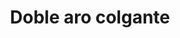 ---
title: Doble aro colgante
date: 
draft: false

# descripcion
description : Aro colgante doble aro

materials: Plata 925

color: Plateado

dimensions: 4cm

code: 01-01-0036

type: "Aros"

categories: []

# Images
# first image will be shown in the product page
images:
  # - image: "images/path_to_image"
  # La ubicacion de las imagenes es imagenes/Aros/Aros.Colgantes/01-01-0036-doble-aro-colgante
  - image: "./images/aros/colgantes/01-01-0036-doble-aro-colgante_a.jpeg"
  - image: "./images/aros/colgantes/01-01-0036-doble-aro-colgante_b.jpeg"
---